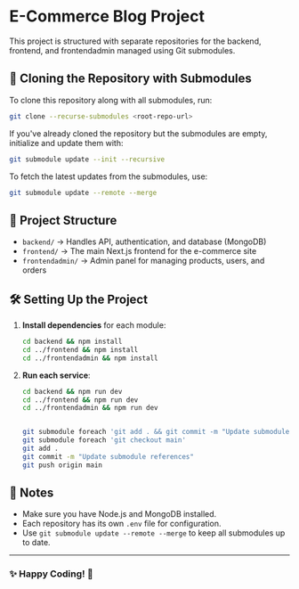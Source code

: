 # E-Commerce Blog Project

This project is structured with separate repositories for the backend, frontend, and frontendadmin managed using Git submodules.

## 👥 Cloning the Repository with Submodules

To clone this repository along with all submodules, run:

```sh
git clone --recurse-submodules <root-repo-url>
```

If you've already cloned the repository but the submodules are empty, initialize and update them with:

```sh
git submodule update --init --recursive
```

To fetch the latest updates from the submodules, use:

```sh
git submodule update --remote --merge
```

## 🚀 Project Structure

- `backend/` → Handles API, authentication, and database (MongoDB)
- `frontend/` → The main Next.js frontend for the e-commerce site
- `frontendadmin/` → Admin panel for managing products, users, and orders

## 🛠 Setting Up the Project

1. **Install dependencies** for each module:

   ```sh
   cd backend && npm install
   cd ../frontend && npm install
   cd ../frontendadmin && npm install
   ```

2. **Run each service**:
  
   ```sh
   cd backend && npm run dev
   cd ../frontend && npm run dev
   cd ../frontendadmin && npm run dev
   ```

   ```sh

   git submodule foreach 'git add . && git commit -m "Update submodule" && git push'
   git submodule foreach 'git checkout main'
   git add .
   git commit -m "Update submodule references"
   git push origin main
## 📝 Notes

- Make sure you have Node.js and MongoDB installed.
- Each repository has its own `.env` file for configuration.
- Use `git submodule update --remote --merge` to keep all submodules up to date.

---

### ✨ Happy Coding! 🚀
